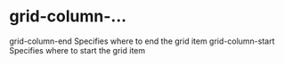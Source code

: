 # grid-column-...

grid-column-end
    Specifies where to end the grid item
grid-column-start
    Specifies where to start the grid item
